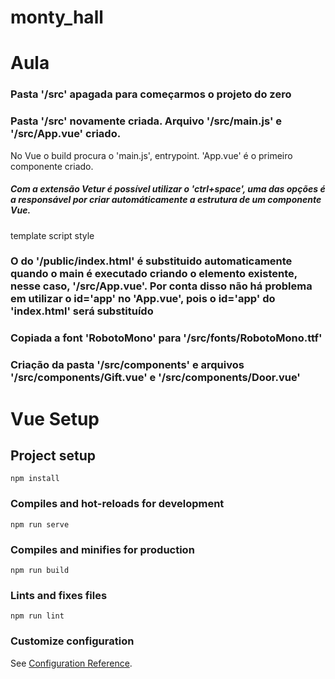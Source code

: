 # monty_hall

# Aula

### Pasta '/src' apagada para começarmos o projeto do zero

### Pasta '/src' novamente criada. Arquivo '/src/main.js' e '/src/App.vue' criado.
No Vue o build procura o 'main.js', entrypoint. 'App.vue' é o primeiro componente criado.

##### Com a extensão Vetur é possível utilizar o 'ctrl+space', uma das opções é a responsável por criar automáticamente a estrutura de um componente Vue.

template
script
style

### O <body> do '/public/index.html' é substituido automaticamente quando o main é executado criando o elemento existente, nesse caso, '/src/App.vue'. Por conta disso não há problema em utilizar o id='app' no 'App.vue', pois o id='app' do 'index.html' será substituído

### Copiada a font 'RobotoMono' para '/src/fonts/RobotoMono.ttf'

### Criação da pasta '/src/components' e arquivos '/src/components/Gift.vue' e '/src/components/Door.vue'

# Vue Setup

## Project setup
```
npm install
```

### Compiles and hot-reloads for development
```
npm run serve
```

### Compiles and minifies for production
```
npm run build
```

### Lints and fixes files
```
npm run lint
```

### Customize configuration
See [Configuration Reference](https://cli.vuejs.org/config/).
